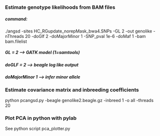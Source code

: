 
### Estimate genotype likelihoods from BAM files
##### command:
./angsd -sites HC_RGupdate_norepMask_bwa4.SNPs -GL 2 -out genolike -nThreads 20 -doGlf 2 -doMajorMinor 1 -SNP_pval 1e-6 -doMaf 1  -bam bam.filelist

##### GL = 2 --> GATK model (1=samtools)
##### doGLF = 2 --> beagle log like output
##### doMajorMinor 1 --> infer minor allele


### Estimate covariance matrix and inbreeding coefficients
python pcangsd.py -beagle genolike2.beagle.gz -inbreed 1 -o all -threads 20

### Plot PCA in python with pylab
See python script pca_plotter.py
